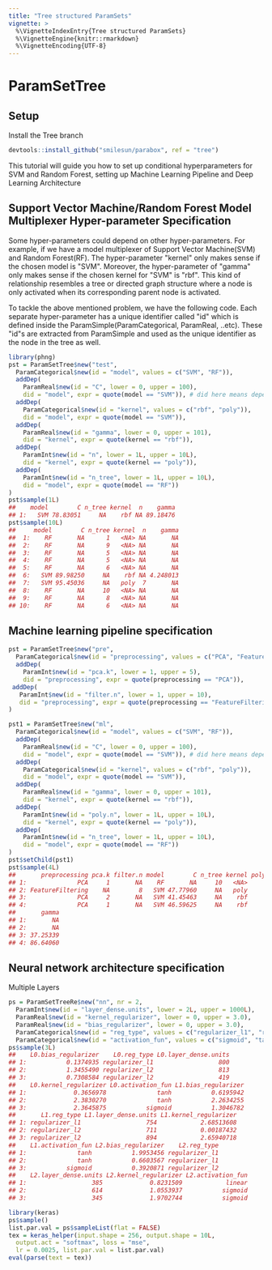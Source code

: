 ```yaml
---
title: "Tree structured ParamSets"
vignette: >
  %\VignetteIndexEntry{Tree structured ParamSets}
  %\VignetteEngine{knitr::rmarkdown}
  %\VignetteEncoding{UTF-8}
---
```




# ParamSetTree 

## Setup
Install the Tree branch


```r
devtools::install_github("smilesun/parabox", ref = "tree")
```

This tutorial will guide you how to set up conditional hyperparameters for SVM and Random Forest, setting up Machine Learning Pipeline and Deep Learning Architecture 

## Support Vector Machine/Random Forest Model Multiplexer Hyper-parameter Specification
Some hyper-parameters could depend on other hyper-parameters. For example, if we have a model multiplexer of Support Vector Machine(SVM) and Random Forest(RF). The hyper-parameter "kernel" only makes sense if the chosen model is "SVM". Moreover, the hyper-parameter of "gamma" only makes sense if the chosen kernel for "SVM" is "rbf". This kind of relationship resembles a tree or directed graph structure where a node is only activated when its corresponding parent node is activated. 

To tackle the above mentioned problem, we have the following code. Each separate hyper-parameter has a unique identifier called "id" which is defined inside the ParamSimple(ParamCategorical, ParamReal, ..etc). These "id"s are extracted from ParamSimple and used as the unique identifier as the node in the tree as well.


```r
library(phng)
pst = ParamSetTree$new("test",
  ParamCategorical$new(id = "model", values = c("SVM", "RF")),
  addDep(
    ParamReal$new(id = "C", lower = 0, upper = 100), 
    did = "model", expr = quote(model == "SVM")), # did here means dependant id
  addDep(
    ParamCategorical$new(id = "kernel", values = c("rbf", "poly")), 
    did = "model", expr = quote(model == "SVM")),
  addDep(
    ParamReal$new(id = "gamma", lower = 0, upper = 101), 
    did = "kernel", expr = quote(kernel == "rbf")),
  addDep(
    ParamInt$new(id = "n", lower = 1L, upper = 10L), 
    did = "kernel", expr = quote(kernel == "poly")),
  addDep(
    ParamInt$new(id = "n_tree", lower = 1L, upper = 10L), 
    did = "model", expr = quote(model == "RF"))
)
pst$sample(1L)
##    model        C n_tree kernel  n    gamma
## 1:   SVM 78.83051     NA    rbf NA 89.18476
pst$sample(10L)
##     model        C n_tree kernel  n    gamma
##  1:    RF       NA      1   <NA> NA       NA
##  2:    RF       NA      9   <NA> NA       NA
##  3:    RF       NA      5   <NA> NA       NA
##  4:    RF       NA      5   <NA> NA       NA
##  5:    RF       NA      6   <NA> NA       NA
##  6:   SVM 89.98250     NA    rbf NA 4.248013
##  7:   SVM 95.45036     NA   poly  7       NA
##  8:    RF       NA     10   <NA> NA       NA
##  9:    RF       NA      8   <NA> NA       NA
## 10:    RF       NA      6   <NA> NA       NA
```


## Machine learning pipeline specification 

```r
pst = ParamSetTree$new("pre",     
  ParamCategorical$new(id = "preprocessing", values = c("PCA", "FeatureFiltering")),
  addDep(
    ParamInt$new(id = "pca.k", lower = 1, upper = 5), 
    did = "preprocessing", expr = quote(preprocessing == "PCA")),
 addDep(
   ParamInt$new(id = "filter.n", lower = 1, upper = 10), 
   did = "preprocessing", expr = quote(preprocessing == "FeatureFiltering"))
)

pst1 = ParamSetTree$new("ml",
  ParamCategorical$new(id = "model", values = c("SVM", "RF")),
  addDep(
    ParamReal$new(id = "C", lower = 0, upper = 100), 
    did = "model", expr = quote(model == "SVM")), # did here means dependant id
  addDep(
    ParamCategorical$new(id = "kernel", values = c("rbf", "poly")), 
    did = "model", expr = quote(model == "SVM")),
  addDep(
    ParamReal$new(id = "gamma", lower = 0, upper = 101), 
    did = "kernel", expr = quote(kernel == "rbf")),
  addDep(
    ParamInt$new(id = "poly.n", lower = 1L, upper = 10L), 
    did = "kernel", expr = quote(kernel == "poly")),
  addDep(
    ParamInt$new(id = "n_tree", lower = 1L, upper = 10L), 
    did = "model", expr = quote(model == "RF"))
)
pst$setChild(pst1)
pst$sample(4L)
##       preprocessing pca.k filter.n model        C n_tree kernel poly.n
## 1:              PCA     1       NA    RF       NA     10   <NA>     NA
## 2: FeatureFiltering    NA        8   SVM 47.77960     NA   poly      3
## 3:              PCA     2       NA   SVM 41.45463     NA    rbf     NA
## 4:              PCA     1       NA   SVM 46.59625     NA    rbf     NA
##       gamma
## 1:       NA
## 2:       NA
## 3: 37.25339
## 4: 86.64060
```

## Neural network architecture specification
Multiple Layers


```r
ps = ParamSetTreeRe$new("nn", nr = 2,
  ParamInt$new(id = "layer_dense.units", lower = 2L, upper = 1000L),
  ParamReal$new(id = "kernel_regularizer", lower = 0, upper = 3.0), 
  ParamReal$new(id = "bias_regularizer", lower = 0, upper = 3.0), 
  ParamCategorical$new(id = "reg_type", values = c("regularizer_l1", "regularizer_l2")),
  ParamCategorical$new(id = "activation_fun", values = c("sigmoid", "tanh", "linear")))
ps$sample(3L)
##    L0.bias_regularizer    L0.reg_type L0.layer_dense.units
## 1:           0.1374935 regularizer_l1                  800
## 2:           1.3455490 regularizer_l2                  813
## 3:           0.7308584 regularizer_l2                  419
##    L0.kernel_regularizer L0.activation_fun L1.bias_regularizer
## 1:             0.3656978              tanh           0.6195942
## 2:             2.3830270              tanh           2.2634255
## 3:             2.3645875           sigmoid           1.3046782
##       L1.reg_type L1.layer_dense.units L1.kernel_regularizer
## 1: regularizer_l1                  754            2.68513608
## 2: regularizer_l2                  711            0.00187432
## 3: regularizer_l2                  894            2.65940718
##    L1.activation_fun L2.bias_regularizer    L2.reg_type
## 1:              tanh           1.9953456 regularizer_l1
## 2:              tanh           0.6603567 regularizer_l1
## 3:           sigmoid           0.3920871 regularizer_l2
##    L2.layer_dense.units L2.kernel_regularizer L2.activation_fun
## 1:                  385             0.8231509            linear
## 2:                  614             1.0553937           sigmoid
## 3:                  345             1.9702744           sigmoid
```


```r
library(keras)
ps$sample()
list.par.val = ps$sampleList(flat = FALSE)
tex = keras_helper(input.shape = 256, output.shape = 10L, 
  output.act = "softmax", loss = "mse", 
  lr = 0.0025, list.par.val = list.par.val)
eval(parse(text = tex))
```
